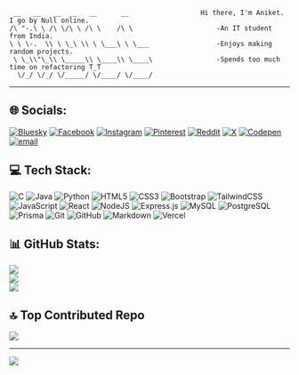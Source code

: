 ```
 __   __   __  __   __      __        			Hi there, I'm Aniket. I go by Null online.
/\ "-.\ \ /\ \/\ \ /\ \    /\ \       				-An IT student from India.
\ \ \-.  \\ \ \_\ \\ \ \___\ \ \___  				-Enjoys making random projects.
 \ \_\\"\_\\ \_____\\ \____\\ \____\ 				-Spends too much time on refactoring T_T
  \/_/ \/_/ \/_____/ \/____/ \/____/ 
```
---

## 🌐 Socials:
[![Bluesky](https://img.shields.io/badge/bluesky-0285FF?style=for-the-badge&logo=bluesky&logoColor=%23FFFFFF)](https://bsky.app/profile/nullboi404.bsky.social) [![Facebook](https://img.shields.io/badge/Facebook-%231877F2.svg?logo=Facebook&logoColor=white)](https://facebook.com/nullboi404) [![Instagram](https://img.shields.io/badge/Instagram-%23E4405F.svg?logo=Instagram&logoColor=white)](https://instagram.com/null_boi404) [![Pinterest](https://img.shields.io/badge/Pinterest-%23E60023.svg?logo=Pinterest&logoColor=white)](https://pinterest.com/phantomoverlord2212) [![Reddit](https://img.shields.io/badge/Reddit-%23FF4500.svg?logo=Reddit&logoColor=white)](https://reddit.com/user/u/wasted_caffeine) [![X](https://img.shields.io/badge/X-black.svg?logo=X&logoColor=white)](https://x.com/Null_boi404) [![Codepen](https://img.shields.io/badge/Codepen-000000?logo=codepen&logoColor=white)](https://codepen.io/Phantom-Overlord) [![email](https://img.shields.io/badge/Email-D14836?logo=gmail&logoColor=white)](mailto:royaniket2212@gmail.com) 

## 💻 Tech Stack:
![C](https://img.shields.io/badge/c-%2300599C.svg?style=flat&logo=c&logoColor=white) ![Java](https://img.shields.io/badge/java-%23ED8B00.svg?style=flat&logo=openjdk&logoColor=white) ![Python](https://img.shields.io/badge/python-3670A0?style=flat&logo=python&logoColor=ffdd54) ![HTML5](https://img.shields.io/badge/html5-%23E34F26.svg?style=flat&logo=html5&logoColor=white) ![CSS3](https://img.shields.io/badge/css3-%231572B6.svg?style=flat&logo=css3&logoColor=white) ![Bootstrap](https://img.shields.io/badge/bootstrap-%238511FA.svg?style=flat&logo=bootstrap&logoColor=white) ![TailwindCSS](https://img.shields.io/badge/tailwindcss-%2338B2AC.svg?style=flat&logo=tailwind-css&logoColor=white) ![JavaScript](https://img.shields.io/badge/javascript-%23323330.svg?style=flat&logo=javascript&logoColor=%23F7DF1E) ![React](https://img.shields.io/badge/react-%2320232a.svg?style=flat&logo=react&logoColor=%2361DAFB) ![NodeJS](https://img.shields.io/badge/node.js-6DA55F?style=flat&logo=node.js&logoColor=white) ![Express.js](https://img.shields.io/badge/express.js-%23404d59.svg?style=flat&logo=express&logoColor=%2361DAFB) ![MySQL](https://img.shields.io/badge/mysql-4479A1.svg?style=flat&logo=mysql&logoColor=white) ![PostgreSQL](https://img.shields.io/badge/PostgreSQL-%23336791?style=flat&logo=postgresql&logoColor=white) ![Prisma](https://img.shields.io/badge/Prisma-2D3748?style=flat&logo=prisma&logoColor=white) ![Git](https://img.shields.io/badge/git-%23F05033.svg?style=flat&logo=git&logoColor=white) ![GitHub](https://img.shields.io/badge/github-%23121011.svg?style=flat&logo=github&logoColor=white) ![Markdown](https://img.shields.io/badge/markdown-%23000000.svg?style=flat&logo=markdown&logoColor=white) ![Vercel](https://img.shields.io/badge/vercel-%23000000.svg?style=flat&logo=vercel&logoColor=white)

## 📊 GitHub Stats:
![](https://github-readme-stats.vercel.app/api?username=Aniket-Roy22&theme=highcontrast&hide_border=false&include_all_commits=false&count_private=false)<br/>
![](https://nirzak-streak-stats.vercel.app/?user=Aniket-Roy22&theme=highcontrast&hide_border=false)<br/>
![](https://github-readme-stats.vercel.app/api/top-langs/?username=Aniket-Roy22&theme=highcontrast&hide_border=false&include_all_commits=false&count_private=false&layout=compact)

## 🔝 Top Contributed Repo
![](https://github-contributor-stats.vercel.app/api?username=Aniket-Roy22&limit=5&theme=highcontrast&combine_all_yearly_contributions=true)

---
[![](https://visitcount.itsvg.in/api?id=Aniket-Roy22&icon=8&color=8)](https://visitcount.itsvg.in)
